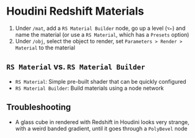 # Houdini Redshift Materials

1. Under `/mat`, add a `RS Material Builder` node, go up a level (`⌥←`) and name the material (or use a `RS Material`, which has a `Presets` option)
2. Under `/obj`, select the object to render, set `Parameters > Render > Material` to the material

## `RS Material` vs. `RS Material Builder`

- `RS Material`: Simple pre-built shader that can be quickly configured
- `RS Material Builder`: Build materials using a node network

## Troubleshooting

- A glass cube in rendered with Redshift in Houdini looks very strange, with a weird banded gradient, until it goes through a `PolyBevel` node
